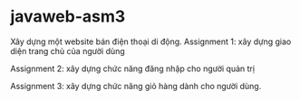 # javaweb-asm3
Xây dựng một website bán điện thoại di động.
Assignment 1: xây dựng giao diện trang chủ của người dùng

Assignment 2: xây dựng chức năng đăng nhập cho người quản trị

Assignment 3: xây dựng chức năng giỏ hàng dành cho người dùng.
